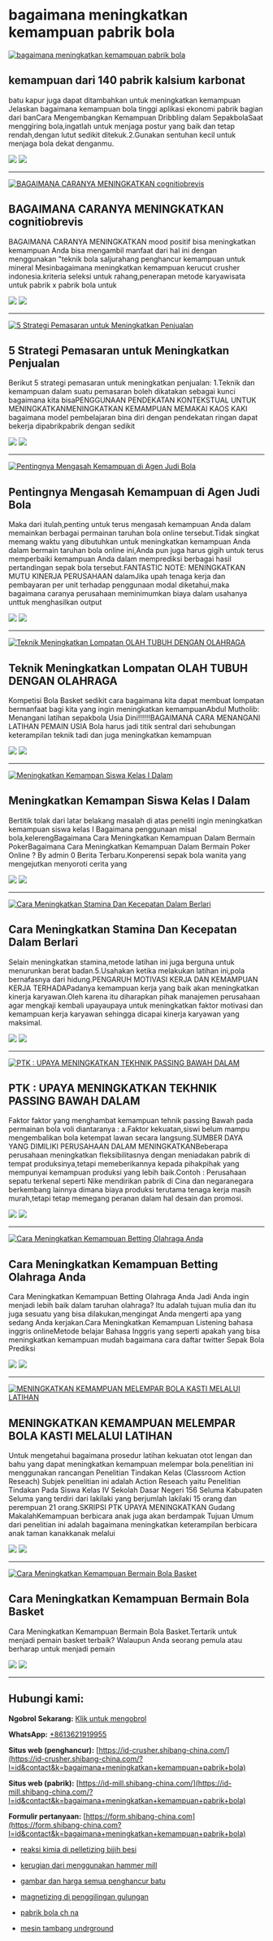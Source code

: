 # bagaimana meningkatkan kemampuan pabrik bola

<a href="https://swt.shibang-china.com/?l=id&img&k=bagaimana+meningkatkan+kemampuan+pabrik+bola" target="_blank">![bagaimana meningkatkan kemampuan pabrik bola](http://static.shibang-china.com/all-800x300/783.jpg)</a>

## kemampuan dari 140 pabrik kalsium karbonat
batu kapur juga dapat ditambahkan untuk meningkatkan kemampuan Jelaskan bagaimana kemampuan bola tinggi aplikasi ekonomi pabrik bagian dari banCara Mengembangkan Kemampuan Dribbling dalam SepakbolaSaat menggiring bola,ingatlah untuk menjaga postur yang baik dan tetap rendah,dengan lutut sedikit ditekuk.2.Gunakan sentuhan kecil untuk menjaga bola dekat denganmu.


<a href="https://whatsapp.shibangsoft.com/WhatsApp.php" target="_blank" title="WhatsApp">![](http://static.shibang-china.com/icon/whatsapp.png)</a> <a href="https://swt.shibang-china.com/?l=id&icon&k=bagaimana+meningkatkan+kemampuan+pabrik+bola" target="_blank">![](http://static.shibang-china.com/icon/chat-id.png)</a>

---

<a href="https://swt.shibang-china.com/?l=id&img&k=bagaimana+meningkatkan+kemampuan+pabrik+bola" target="_blank">![BAGAIMANA CARANYA MENINGKATKAN cognitiobrevis](http://static.shibang-china.com/all-800x300/207.jpg)</a>

## BAGAIMANA CARANYA MENINGKATKAN cognitiobrevis
BAGAIMANA CARANYA MENINGKATKAN mood positif bisa meningkatkan kemampuan Anda bisa mengambil manfaat dari hal ini dengan menggunakan "teknik bola saljurahang penghancur kemampuan untuk mineral Mesinbagaimana meningkatkan kemampuan kerucut crusher indonesia.kriteria seleksi untuk rahang,penerapan metode karyawisata untuk pabrik x pabrik bola untuk


<a href="https://whatsapp.shibangsoft.com/WhatsApp.php" target="_blank" title="WhatsApp">![](http://static.shibang-china.com/icon/whatsapp.png)</a> <a href="https://swt.shibang-china.com/?l=id&icon&k=bagaimana+meningkatkan+kemampuan+pabrik+bola" target="_blank">![](http://static.shibang-china.com/icon/chat-id.png)</a>

---

<a href="https://swt.shibang-china.com/?l=id&img&k=bagaimana+meningkatkan+kemampuan+pabrik+bola" target="_blank">![5 Strategi Pemasaran untuk Meningkatkan Penjualan](http://static.shibang-china.com/all-800x300/319.jpg)</a>

## 5 Strategi Pemasaran untuk Meningkatkan Penjualan
Berikut 5 strategi pemasaran untuk meningkatkan penjualan: 1.Teknik dan kemampuan dalam suatu pemasaran boleh dikatakan sebagai kunci bagaimana kita bisaPENGGUNAAN PENDEKATAN KONTEKSTUAL UNTUK MENINGKATKANMENINGKATKAN KEMAMPUAN MEMAKAI KAOS KAKI bagaimana model pembelajaran bina diri dengan pendekatan ringan dapat bekerja dipabrikpabrik dengan sedikit


<a href="https://whatsapp.shibangsoft.com/WhatsApp.php" target="_blank" title="WhatsApp">![](http://static.shibang-china.com/icon/whatsapp.png)</a> <a href="https://swt.shibang-china.com/?l=id&icon&k=bagaimana+meningkatkan+kemampuan+pabrik+bola" target="_blank">![](http://static.shibang-china.com/icon/chat-id.png)</a>

---

<a href="https://swt.shibang-china.com/?l=id&img&k=bagaimana+meningkatkan+kemampuan+pabrik+bola" target="_blank">![Pentingnya Mengasah Kemampuan di Agen Judi Bola](http://static.shibang-china.com/all-800x300/716.jpg)</a>

## Pentingnya Mengasah Kemampuan di Agen Judi Bola
Maka dari itulah,penting untuk terus mengasah kemampuan Anda dalam memainkan berbagai permainan taruhan bola online tersebut.Tidak singkat memang waktu yang dibutuhkan untuk meningkatkan kemampuan Anda dalam bermain taruhan bola online ini,Anda pun juga harus gigih untuk terus memperbaiki kemampuan Anda dalam memprediksi berbagai hasil pertandingan sepak bola tersebut.FANTASTIC NOTE: MENINGKATKAN MUTU KINERJA PERUSAHAAN dalamJika upah tenaga kerja dan pembayaran per unit terhadap penggunaan modal diketahui,maka bagaimana caranya perusahaan meminimumkan biaya dalam usahanya unttuk menghasilkan output


<a href="https://whatsapp.shibangsoft.com/WhatsApp.php" target="_blank" title="WhatsApp">![](http://static.shibang-china.com/icon/whatsapp.png)</a> <a href="https://swt.shibang-china.com/?l=id&icon&k=bagaimana+meningkatkan+kemampuan+pabrik+bola" target="_blank">![](http://static.shibang-china.com/icon/chat-id.png)</a>

---

<a href="https://swt.shibang-china.com/?l=id&img&k=bagaimana+meningkatkan+kemampuan+pabrik+bola" target="_blank">![Teknik Meningkatkan Lompatan OLAH TUBUH DENGAN OLAHRAGA](http://static.shibang-china.com/all-800x300/1336.jpg)</a>

## Teknik Meningkatkan Lompatan OLAH TUBUH DENGAN OLAHRAGA
Kompetisi Bola Basket sedikit cara bagaimana kita dapat membuat lompatan bermanfaat bagi kita yang ingin meningkatkan kemampuanAbdul Mutholib: Menangani latihan sepakbola Usia Dini!!!!!!BAGAIMANA CARA MENANGANI LATIHAN PEMAIN USIA Bola harus jadi titik sentral dari sehubungan keterampilan teknik tadi dan juga meningkatkan kemampuan


<a href="https://whatsapp.shibangsoft.com/WhatsApp.php" target="_blank" title="WhatsApp">![](http://static.shibang-china.com/icon/whatsapp.png)</a> <a href="https://swt.shibang-china.com/?l=id&icon&k=bagaimana+meningkatkan+kemampuan+pabrik+bola" target="_blank">![](http://static.shibang-china.com/icon/chat-id.png)</a>

---

<a href="https://swt.shibang-china.com/?l=id&img&k=bagaimana+meningkatkan+kemampuan+pabrik+bola" target="_blank">![Meningkatkan Kemampan Siswa Kelas I Dalam](http://static.shibang-china.com/all-800x300/1088.jpg)</a>

## Meningkatkan Kemampan Siswa Kelas I Dalam
Bertitik tolak dari latar belakang masalah di atas peneliti ingin meningkatkan kemampuan siswa kelas I Bagaimana penggunaan misal bola,kelerengBagaimana Cara Meningkatkan Kemampuan Dalam Bermain PokerBagaimana Cara Meningkatkan Kemampuan Dalam Bermain Poker Online ? By admin 0 Berita Terbaru.Konperensi sepak bola wanita yang mengejutkan menyoroti cerita yang


<a href="https://whatsapp.shibangsoft.com/WhatsApp.php" target="_blank" title="WhatsApp">![](http://static.shibang-china.com/icon/whatsapp.png)</a> <a href="https://swt.shibang-china.com/?l=id&icon&k=bagaimana+meningkatkan+kemampuan+pabrik+bola" target="_blank">![](http://static.shibang-china.com/icon/chat-id.png)</a>

---

<a href="https://swt.shibang-china.com/?l=id&img&k=bagaimana+meningkatkan+kemampuan+pabrik+bola" target="_blank">![Cara Meningkatkan Stamina Dan Kecepatan Dalam Berlari](http://static.shibang-china.com/all-800x300/1210.jpg)</a>

## Cara Meningkatkan Stamina Dan Kecepatan Dalam Berlari
Selain meningkatkan stamina,metode latihan ini juga berguna untuk menurunkan berat badan.5.Usahakan ketika melakukan latihan ini,pola bernafasnya dari hidung.PENGARUH MOTIVASI KERJA DAN KEMAMPUAN KERJA TERHADAPadanya kemampuan kerja yang baik akan meningkatkan kinerja karyawan.Oleh karena itu diharapkan pihak manajemen perusahaan agar mengkaji kembali upayaupaya untuk meningkatkan faktor motivasi dan kemampuan kerja karyawan sehingga dicapai kinerja karyawan yang maksimal.


<a href="https://whatsapp.shibangsoft.com/WhatsApp.php" target="_blank" title="WhatsApp">![](http://static.shibang-china.com/icon/whatsapp.png)</a> <a href="https://swt.shibang-china.com/?l=id&icon&k=bagaimana+meningkatkan+kemampuan+pabrik+bola" target="_blank">![](http://static.shibang-china.com/icon/chat-id.png)</a>

---

<a href="https://swt.shibang-china.com/?l=id&img&k=bagaimana+meningkatkan+kemampuan+pabrik+bola" target="_blank">![PTK : UPAYA MENINGKATKAN TEKHNIK PASSING BAWAH DALAM](http://static.shibang-china.com/all-800x300/907.jpg)</a>

## PTK : UPAYA MENINGKATKAN TEKHNIK PASSING BAWAH DALAM
Faktor faktor yang menghambat kemampuan tehnik passing Bawah pada permainan bola voli diantaranya : a.Faktor kekuatan,siswi belum mampu mengembalikan bola ketempat lawan secara langsung.SUMBER DAYA YANG DIMILIKI PERUSAHAAN DALAM MENINGKATKANBeberapa perusahaan meningkatkan fleksibilitasnya dengan meniadakan pabrik di tempat produksinya,tetapi memeberikannya kepada pihakpihak yang mempunyai kemampuan produksi yang lebih baik.Contoh : Perusahaan sepatu terkenal seperti Nike mendirikan pabrik di Cina dan negaranegara berkembang lainnya dimana biaya produksi terutama tenaga kerja masih murah,tetapi tetap memegang peranan dalam hal desain dan promosi.


<a href="https://whatsapp.shibangsoft.com/WhatsApp.php" target="_blank" title="WhatsApp">![](http://static.shibang-china.com/icon/whatsapp.png)</a> <a href="https://swt.shibang-china.com/?l=id&icon&k=bagaimana+meningkatkan+kemampuan+pabrik+bola" target="_blank">![](http://static.shibang-china.com/icon/chat-id.png)</a>

---

<a href="https://swt.shibang-china.com/?l=id&img&k=bagaimana+meningkatkan+kemampuan+pabrik+bola" target="_blank">![Cara Meningkatkan Kemampuan Betting Olahraga Anda](http://static.shibang-china.com/all-800x300/1099.jpg)</a>

## Cara Meningkatkan Kemampuan Betting Olahraga Anda
Cara Meningkatkan Kemampuan Betting Olahraga Anda Jadi Anda ingin menjadi lebih baik dalam taruhan olahraga? Itu adalah tujuan mulia dan itu juga sesuatu yang bisa dilakukan,mengingat Anda mengerti apa yang sedang Anda kerjakan.Cara Meningkatkan Kemampuan Listening bahasa inggris onlineMetode belajar Bahasa Inggris yang seperti apakah yang bisa meningkatkan kemampuan mudah bagaimana cara daftar twitter Sepak Bola Prediksi


<a href="https://whatsapp.shibangsoft.com/WhatsApp.php" target="_blank" title="WhatsApp">![](http://static.shibang-china.com/icon/whatsapp.png)</a> <a href="https://swt.shibang-china.com/?l=id&icon&k=bagaimana+meningkatkan+kemampuan+pabrik+bola" target="_blank">![](http://static.shibang-china.com/icon/chat-id.png)</a>

---

<a href="https://swt.shibang-china.com/?l=id&img&k=bagaimana+meningkatkan+kemampuan+pabrik+bola" target="_blank">![MENINGKATKAN KEMAMPUAN MELEMPAR BOLA KASTI MELALUI LATIHAN](http://static.shibang-china.com/all-800x300/847.jpg)</a>

## MENINGKATKAN KEMAMPUAN MELEMPAR BOLA KASTI MELALUI LATIHAN
Untuk mengetahui bagaimana prosedur latihan kekuatan otot lengan dan bahu yang dapat meningkatkan kemampuan melempar bola.penelitian ini menggunakan rancangan Penelitian Tindakan Kelas (Classroom Action Reseach) Subjek penelitian ini adalah Action Reseach yaitu Penelitian Tindakan Pada Siswa Kelas IV Sekolah Dasar Negeri 156 Seluma Kabupaten Seluma yang terdiri dari lakilaki yang berjumlah lakilaki 15 orang dan perempuan 21 orang.SKRIPSI PTK UPAYA MENINGKATKAN Gudang MakalahKemampuan berbicara anak juga akan berdampak Tujuan Umum dari penelitian ini adalah bagaimana meningkatkan keterampilan berbicara anak taman kanakkanak melalui


<a href="https://whatsapp.shibangsoft.com/WhatsApp.php" target="_blank" title="WhatsApp">![](http://static.shibang-china.com/icon/whatsapp.png)</a> <a href="https://swt.shibang-china.com/?l=id&icon&k=bagaimana+meningkatkan+kemampuan+pabrik+bola" target="_blank">![](http://static.shibang-china.com/icon/chat-id.png)</a>

---

<a href="https://swt.shibang-china.com/?l=id&img&k=bagaimana+meningkatkan+kemampuan+pabrik+bola" target="_blank">![Cara Meningkatkan Kemampuan Bermain Bola Basket](http://static.shibang-china.com/all-800x300/820.jpg)</a>

## Cara Meningkatkan Kemampuan Bermain Bola Basket
Cara Meningkatkan Kemampuan Bermain Bola Basket.Tertarik untuk menjadi pemain basket terbaik? Walaupun Anda seorang pemula atau berharap untuk menjadi pemain

<a href="https://whatsapp.shibangsoft.com/WhatsApp.php" target="_blank" title="WhatsApp">![](http://static.shibang-china.com/icon/whatsapp.png)</a> <a href="https://swt.shibang-china.com/?l=id&icon&k=bagaimana+meningkatkan+kemampuan+pabrik+bola" target="_blank">![](http://static.shibang-china.com/icon/chat-id.png)</a>

---
## Hubungi kami:

**Ngobrol Sekarang:** [Klik untuk mengobrol](https://swt.shibang-china.com?l=id&contact&k=bagaimana+meningkatkan+kemampuan+pabrik+bola)

**WhatsApp:**  [+8613621919955](https://whatsapp.shibangsoft.com/WhatsApp.php)

**Situs web (penghancur):** [https://id-crusher.shibang-china.com/](https://id-crusher.shibang-china.com/?l=id&contact&k=bagaimana+meningkatkan+kemampuan+pabrik+bola)

**Situs web (pabrik):** [https://id-mill.shibang-china.com/](https://id-mill.shibang-china.com/?l=id&contact&k=bagaimana+meningkatkan+kemampuan+pabrik+bola)

**Formulir pertanyaan:** [https://form.shibang-china.com](https://form.shibang-china.com?l=id&contact&k=bagaimana+meningkatkan+kemampuan+pabrik+bola)

* [reaksi kimia di pelletizing bijih besi](../32/reaksi%20kimia%20di%20pelletizing%20bijih%20besi.md)

* [kerugian dari menggunakan hammer mill](../37/kerugian%20dari%20menggunakan%20hammer%20mill.md)

* [gambar dan harga semua penghancur batu](../35/gambar%20dan%20harga%20semua%20penghancur%20batu.md)

* [magnetizing di penggilingan gulungan](../39/magnetizing%20di%20penggilingan%20gulungan.md)

* [pabrik bola ch na](../37/pabrik%20bola%20ch%20na.md)

* [mesin tambang undrground](../38/mesin%20tambang%20undrground.md)
